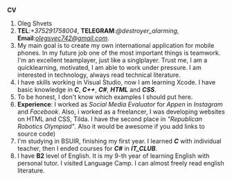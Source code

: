 **CV**
1. Oleg Shvets
2. **TEL**:*+375291758004*, **TELEGRAM**:*@destroyer_alarming*, **Email**:*olegsvec742@gmail.com*.
3. My main goal is to create my own international application for mobile phones. In my future job one of the most important things is teamwork. I'm an excellent teamplayer, just like a singlplayer. Trust me, I am a quicklearning, motivated, I am able to work under pressure. I am interested in technology, always read technical literature.
4. I have skills working in Visual Studio, now I am learning Xcode. I have basic knowledge in ***C***, ***C++***, ***C#***, ***HTML*** and ***CSS***.
5. To be honest, I don't know which examples I should put here.
6. **Experience**: I worked as *Social Media Evaluator* for *Appen* in *Instagram* and *Facebook*. Also, i worked as a freelancer, I was developing websites on HTML and CSS, Tilda. I have the second place in *"Republican Robotics Olympiad"*.
Also it would be awesome if you add links to source code)
7. I'm studying in BSUIR, finishing my first year. I learned ***C*** with individual teacher, then I ended courses for ***C#*** in ***IT_CLUB***.
8. I have **B2** level of English. It is my 9-th year of learning English with personal tutor. I visited Language Camp. I can almost freely read english literature.
